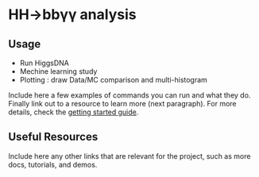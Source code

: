 # HH→bbγγ analysis

## Usage
- Run HiggsDNA
- Mechine learning study
- Plotting : draw Data/MC comparison and multi-histogram

Include here a few examples of commands you can run and what they do. Finally link out to a resource to learn more (next paragraph).
For more details, check the [getting started guide]().

## Useful Resources

Include here any other links that are relevant for the project, such as more docs, tutorials, and demos.

